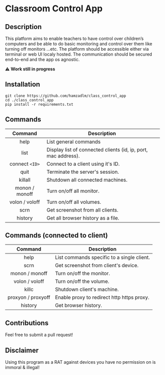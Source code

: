 # Classroom Control App

## Description

This platform aims to enable teachers to have control over children’s computers and be able to do basic monitoring and control over them like turning off monitors ...etc.
The platform should be accessible either via terminal or web UI localy hosted.
The communication should be secured end-to-end and the app os agnostic.

:warning: **Work still in progress**

## Installation

```
git clone https://github.com/hamzadlm/class_control_app
cd ./class_control_app
pip install -r requirements.txt
```

## Commands

|    Command     | Description                                                    |
| :------------: | -------------------------------------------------------------- |
|      help      | List general commands                                          |
|      list      | Display list of connected clients (id, ip, port, mac address). |
| connect `<ID>` | Connect to a client using it's ID.                             |
|      quit      | Terminate the server's session.                                |
|    killall     | Shutdown all connected machines.                               |
| monon / monoff | Turn on/off all monitor.                                       |
| volon / voloff | Turn on/off all volumes.                                       |
|      scrn      | Get screenshot from all clients.                               |
|    history     | Get all browser history as a file.                             |

## Commands (connected to client)

|      Command       | Description                                |
| :----------------: | ------------------------------------------ |
|        help        | List commands specific to a single client. |
|        scrn        | Get screenshot from client's device.       |
|   monon / monoff   | Turn on/off the monitor.                   |
|   volon / voloff   | Turn on/off the volume.                    |
|       killc        | Shutdown client's machine.                 |
| proxyon / proxyoff | Enable proxy to redirect http https proxy. |
|      history       | Get browser history.                       |

## Contributions

Feel free to submit a pull request!

## Disclaimer

Using this program as a RAT against devices you have no permission on is immoral & illegal!
